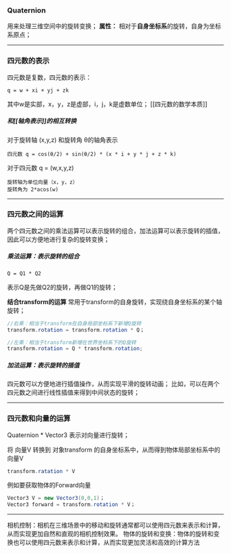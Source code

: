 ### Quaternion
用来处理三维空间中的旋转变换；
**属性：** 相对于**自身坐标系**的旋转，自身为坐标系原点；
***
### 四元数的表示
四元数是复数，四元数的表示：
```
q = w + xi + yj + zk
```
其中w是实部，x，y，z是虚部，i，j，k是虚数单位；
[[四元数的数学本质]]
##### 和[[轴角表示]]的相互转换
对于旋转轴  (x,y,z) 和旋转角 θ的轴角表示
```
四元数 q = cos(θ/2) + sin(θ/2) * (x * i + y * j + z * k)
```
对于四元数 q = (w,x,y,z)
```
旋转轴为单位向量（x，y，z）
旋转角为 2*acos(w)
```
***
### 四元数之间的运算
两个四元数之间的乘法运算可以表示旋转的组合，加法运算可以表示旋转的插值，因此可以方便地进行复杂的旋转变换；
##### 乘法运算：表示旋转的组合
```
Q = Q1 * Q2  
```
表示Q是先做Q2的旋转，再做Q1的旋转；

**结合transform的运算**
常用于transform的自身旋转，实现绕自身坐标系的某个轴旋转；
```C#
//右乘：相当于transform在自身局部坐标系下新增Q旋转
transform.rotation = transform.rotation * Q； 

//左乘：相当于transform新增在世界坐标系下的Q旋转
transform.rotation = Q * transform.rotation;
```
##### 加法运算：表示旋转的插值
四元数可以方便地进行插值操作，从而实现平滑的旋转动画；
比如，可以在两个四元数之间进行线性插值来得到中间状态的旋转；                       

***
### 四元数和向量的运算
Quaternion * Vector3 表示对向量进行旋转；

将 向量V 转换到 对象transform 的自身坐标系中，从而得到物体局部坐标系中的向量V
```C#
transform.ratation * V
```
例如要获取物体的Forward向量
```C#
Vector3 V = new Vector3(0,0,1)；
Vector3 forward = transform.rotation * V；
```
***
相机控制：相机在三维场景中的移动和旋转通常都可以使用四元数来表示和计算，从而实现更加自然和直观的相机控制效果。
物体的旋转和变换：物体的旋转和变换也可以使用四元数来表示和计算，从而实现更加灵活和高效的计算方法
